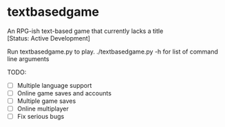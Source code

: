 # textbasedgame
An RPG-ish text-based game that currently lacks a title
<br>
[Status: Active Development]
<br>

Run textbasedgame.py to play.
./textbasedgame.py -h for list of command line arguments


TODO:
- [ ] Multiple language support
- [ ] Online game saves and accounts
- [ ] Multiple game saves
- [ ] Online multiplayer
- [ ] Fix serious bugs